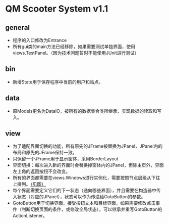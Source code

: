 # QM Scooter System v1.1
## general
* 程序的入口修改为Entrance
* 所有gui类的main方法已经移除，如果需要测试单独界面，使用views.TestPanel。（因为技术问题暂时不能使用JUnit进行测试）
## bin
* 新增State用于保存程序中当前的用户和站点。
## data
* 原Models更名为DataIO，被所有的数据集合类所继承，实现数据的读取和写入。
## view
* 为了适配界面切换的功能，所有原先的JFrame被替换为JPanel，JPanel内的布局和原先的JFrame保持一致。
* 只保留一个JFrame用于显示窗体，采用BorderLayout
* 界面切换：每次进入新的界面时会替换掉窗体内的JPanel，但除主页外，界面左上角的返回按钮不会改变。
* 所有的界面都需要在views.Windows进行实例化，需要按照节点层级从下往上排列。[（见图）](media/GUIHierarchy2.png)
* 每个界面需要定义它们的下一状态（通向哪些界面），并且需要在构造器中传入状态（对应的JPanel），状态可以作为传递给GotoButton的参数。
* GotoButton用于切换界面，接受按钮文本和目标界面，如果需要修改点击事件（判断切换页面的条件，或修改全局状态），可以继承并重写GotoButton的ActionListener。